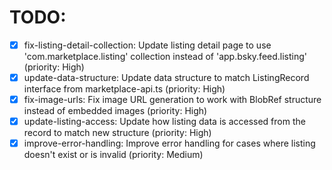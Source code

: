 # TODO:

- [x] fix-listing-detail-collection: Update listing detail page to use 'com.marketplace.listing' collection instead of 'app.bsky.feed.listing' (priority: High)
- [x] update-data-structure: Update data structure to match ListingRecord interface from marketplace-api.ts (priority: High)
- [x] fix-image-urls: Fix image URL generation to work with BlobRef structure instead of embedded images (priority: High)
- [x] update-listing-access: Update how listing data is accessed from the record to match new structure (priority: High)
- [x] improve-error-handling: Improve error handling for cases where listing doesn't exist or is invalid (priority: Medium)
